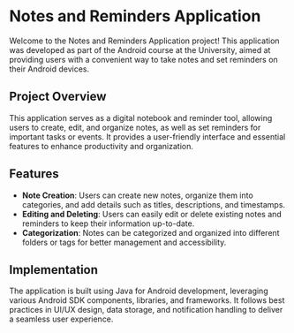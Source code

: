 # Notes and Reminders Application

Welcome to the Notes and Reminders Application project! This application was developed as part of the Android course at the University, aimed at providing users with a convenient way to take notes and set reminders on their Android devices.

## Project Overview

This application serves as a digital notebook and reminder tool, allowing users to create, edit, and organize notes, as well as set reminders for important tasks or events. It provides a user-friendly interface and essential features to enhance productivity and organization.

## Features

- **Note Creation**: Users can create new notes, organize them into categories, and add details such as titles, descriptions, and timestamps.
- **Editing and Deleting**: Users can easily edit or delete existing notes and reminders to keep their information up-to-date.
- **Categorization**: Notes can be categorized and organized into different folders or tags for better management and accessibility.


## Implementation

The application is built using Java for Android development, leveraging various Android SDK components, libraries, and frameworks. It follows best practices in UI/UX design, data storage, and notification handling to deliver a seamless user experience.


